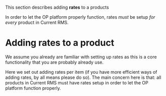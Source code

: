 This section describes adding **rates** to a products

In order to let the OP platform properly function, rates _must_ be setup _for every_ product in Current RMS.

# Adding rates to a product

We assume you already are familiar with setting up rates as this is a core functionality that you are probably already use.

Here we set out adding rates per item (if you have more efficient ways of adding rates, by all means please do so). The main concern here is that: all products in Current RMS must have rates setup in order to let the OP platform function properly.